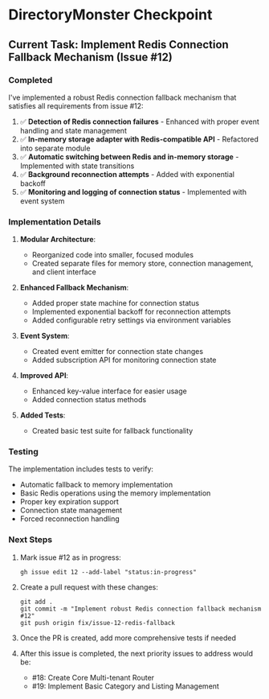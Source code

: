# DirectoryMonster Checkpoint

## Current Task: Implement Redis Connection Fallback Mechanism (Issue #12)

### Completed

I've implemented a robust Redis connection fallback mechanism that satisfies all requirements from issue #12:

1. ✅ **Detection of Redis connection failures** - Enhanced with proper event handling and state management
2. ✅ **In-memory storage adapter with Redis-compatible API** - Refactored into separate module
3. ✅ **Automatic switching between Redis and in-memory storage** - Implemented with state transitions
4. ✅ **Background reconnection attempts** - Added with exponential backoff
5. ✅ **Monitoring and logging of connection status** - Implemented with event system

### Implementation Details

1. **Modular Architecture**:
   - Reorganized code into smaller, focused modules
   - Created separate files for memory store, connection management, and client interface

2. **Enhanced Fallback Mechanism**:
   - Added proper state machine for connection status
   - Implemented exponential backoff for reconnection attempts
   - Added configurable retry settings via environment variables

3. **Event System**:
   - Created event emitter for connection state changes
   - Added subscription API for monitoring connection state

4. **Improved API**:
   - Enhanced key-value interface for easier usage
   - Added connection status methods

5. **Added Tests**:
   - Created basic test suite for fallback functionality

### Testing

The implementation includes tests to verify:
- Automatic fallback to memory implementation
- Basic Redis operations using the memory implementation
- Proper key expiration support
- Connection state management
- Forced reconnection handling

### Next Steps

1. Mark issue #12 as in progress:
   ```
   gh issue edit 12 --add-label "status:in-progress"
   ```

2. Create a pull request with these changes:
   ```
   git add .
   git commit -m "Implement robust Redis connection fallback mechanism #12"
   git push origin fix/issue-12-redis-fallback
   ```

3. Once the PR is created, add more comprehensive tests if needed

4. After this issue is completed, the next priority issues to address would be:
   - #18: Create Core Multi-tenant Router
   - #19: Implement Basic Category and Listing Management
